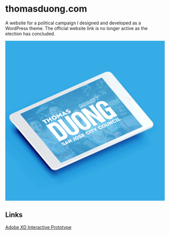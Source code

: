 # thomasduong.com

A website for a political campaign I designed and developed as a WordPress
theme. The official website link is no longer active as the election has
concluded.

<img
  src="./../.vuepress/assets/media/projects/staged/thomasduong.com.png"
/>

## Links

[Adobe XD Interactive Prototype](https://xd.adobe.com/view/b0b084d7-b592-4fed-b7c8-49c48833e5bb/)